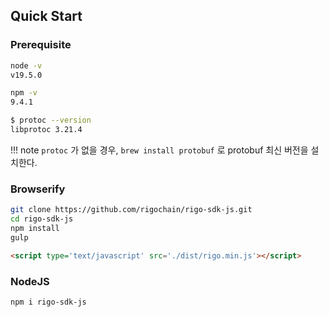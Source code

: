 ## Quick Start

### Prerequisite

```bash
node -v
v19.5.0
```

```bash
npm -v
9.4.1
```

```bash
$ protoc --version
libprotoc 3.21.4
```

!!! note
    `protoc` 가 없을 경우, `brew install protobuf` 로 protobuf 최신 버전을 설치한다.

### Browserify

```bash
git clone https://github.com/rigochain/rigo-sdk-js.git
cd rigo-sdk-js
npm install
gulp
```

```html
<script type='text/javascript' src='./dist/rigo.min.js'></script>
```

### NodeJS

```bash
npm i rigo-sdk-js
```

